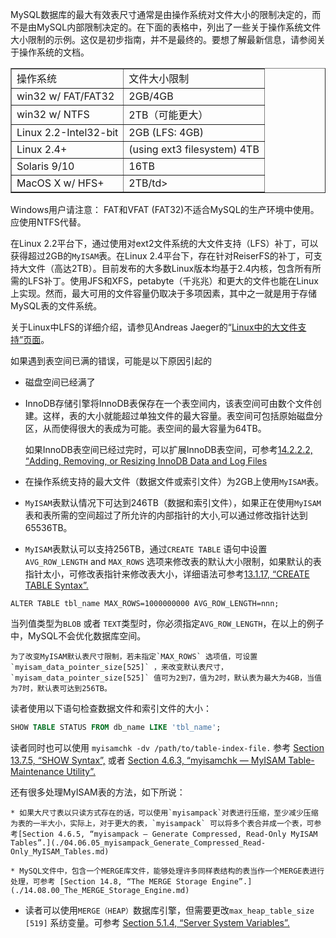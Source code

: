 
MySQL数据库的最大有效表尺寸通常是由操作系统对文件大小的限制决定的，而不是由MySQL内部限制决定的。在下面的表格中，列出了一些关于操作系统文件大小限制的示例。这仅是初步指南，并不是最终的。要想了解最新信息，请参阅关于操作系统的文档。
<table border="1" cellpadding="0" id="table1">
				<tr>
					<td>操作系统</td>
					<td>文件大小限制</td>
				</tr>
					<td>win32 w/ FAT/FAT32</td>
					<td>2GB/4GB</td>
				</tr>
					<td>win32 w/ NTFS</td>
					<td>2TB（可能更大）</td>
				</tr>
				<tr>
					<td>Linux 2.2-Intel32-bit</td>
					<td>2GB (LFS: 4GB)</td>
				</tr>
				<tr>
					<td>Linux 2.4+</td>
					<td>(using ext3 filesystem) 4TB</td>
				</tr>
				<tr>
					<td>Solaris 9/10</td>
					<td>16TB</td>
				</tr>
				<tr>
					<td>MacOS X w/ HFS+</td>
					<td>2TB/td>
				</tr>
			</table>
 
Windows用户请注意： FAT和VFAT (FAT32)不适合MySQL的生产环境中使用。应使用NTFS代替。 
 
在Linux 2.2平台下，通过使用对ext2文件系统的大文件支持（LFS）补丁，可以获得超过2GB的`MyISAM`表。在Linux 2.4平台下，存在针对ReiserFS的补丁，可支持大文件（高达2TB）。目前发布的大多数Linux版本均基于2.4内核，包含所有所需的LFS补丁。使用JFS和XFS，petabyte（千兆兆）和更大的文件也能在Linux上实现。然而，最大可用的文件容量仍取决于多项因素，其中之一就是用于存储MySQL表的文件系统。
 
 关于Linux中LFS的详细介绍，请参见Andreas Jaeger的“[Linux中的大文件支持”页面](http://www.suse.de/~aj/linux_lfs.html)。
 
 如果遇到表空间已满的错误，可能是以下原因引起的 
 
  * 磁盘空间已经满了
  * InnoDB存储引擎将InnoDB表保存在一个表空间内，该表空间可由数个文件创建。这样，表的大小就能超过单独文件的最大容量。表空间可包括原始磁盘分区，从而使得很大的表成为可能。表空间的最大容量为64TB。
  
    如果InnoDB表空间已经过完时，可以扩展InnoDB表空间，可参考[14.2.2.2, “Adding, Removing, or Resizing
InnoDB Data and Log Files](./14.02.02_Administering_InnoDB.md)

  * 在操作系统支持的最大文件（数据文件或索引文件）为2GB上使用`MyISAM`表。
   
  * `MyISAM`表默认情况下可达到246TB（数据和索引文件），如果正在使用`MyISAM`表和表所需的空间超过了所允许的内部指针的大小,可以通过修改指针达到65536TB。

  * `MyISAM`表默认可以支持256TB，通过`CREATE TABLE` 语句中设置`AVG_ROW_LENGTH` and `MAX_ROWS` 选项来修改表的默认大小限制，如果默认的表指针太小，可修改表指针来修改表大小，详细语法可参考[13.1.17, “CREATE TABLE Syntax”.](./13.01.07_ALTER_TABLE_Syntax.md) 
```aql
ALTER TABLE tbl_name MAX_ROWS=1000000000 AVG_ROW_LENGTH=nnn;
```
当列值类型为`BLOB` 或者 `TEXT`类型时，你必须指定`AVG_ROW_LENGTH`，在以上的例子中，MySQL不会优化数据库空间。

 
    为了改变MyISAM默认表尺寸限制，若未指定`MAX_ROWS` 选项值，可设置`myisam_data_pointer_size[525]` ，来改变默认表尺寸，`myisam_data_pointer_size[525]` 值可为2到7，值为2时，默认表为最大为4GB，当值为7时，默认表可达到256TB。
 
 读者使用以下语句检查数据文件和索引文件的大小：
```sql				
SHOW TABLE STATUS FROM db_name LIKE 'tbl_name';
``` 
  读者同时也可以使用 `myisamchk -dv /path/to/table-index-file.` 参考 [Section 13.7.5, “SHOW Syntax”,](./13.07.05_SHOW_Syntax.md) 或者 [Section 4.6.3, “myisamchk — MyISAM Table-Maintenance Utility”.](./04.06.03_myisamchk_MyISAM_Table-Maintenance_Utility.md)
 
  还有很多处理MyISAM表的方法，如下所说：
 
    * 如果大尺寸表以只读方式存在的话，可以使用`myisampack`对表进行压缩，至少减少压缩为表的一半大小，实际上，对于更大的表，`myisampack` 可以将多个表合并成一个表，可参考[Section 4.6.5, “myisampack — Generate Compressed, Read-Only MyISAM Tables”.](./04.06.05_myisampack_Generate_Compressed_Read-Only_MyISAM_Tables.md)
   
    * MySQL文件中，包含一个MERGE库文件，能够处理许多同样表结构的表当作一个MERGE表进行处理，可参考 [Section 14.8, “The MERGE Storage Engine”.](./14.08.00_The_MERGE_Storage_Engine.md)
   
 * 读者可以使用`MERGE（HEAP）`数据库引擎，但需要更改`max_heap_table_size [519]` 系纺变量。可参考 [Section 5.1.4, “Server System Variables”.](./05.01.04_Server_System_Variables.md)
